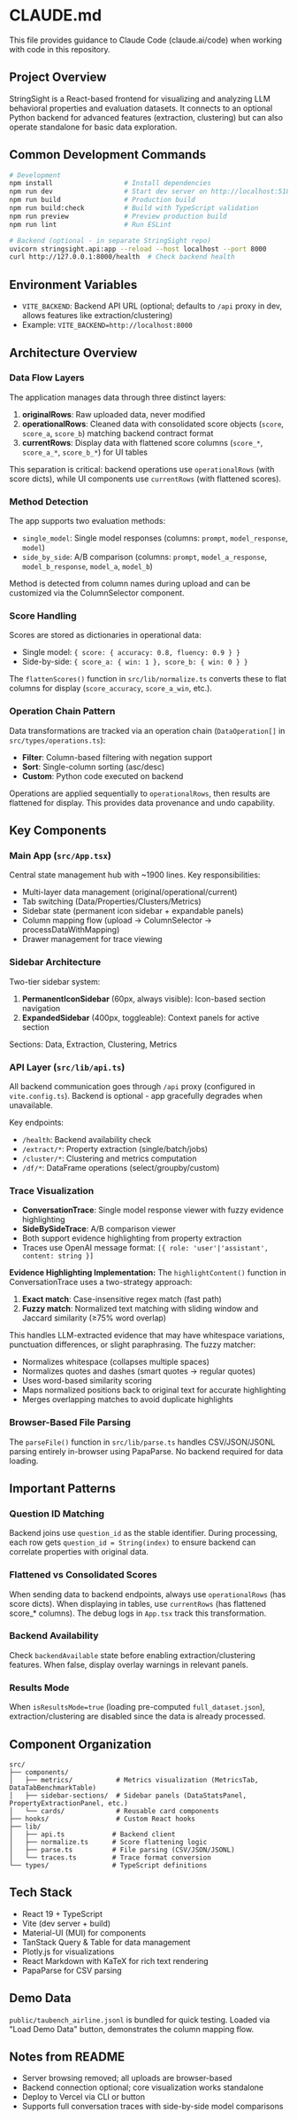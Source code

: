 # CLAUDE.md

This file provides guidance to Claude Code (claude.ai/code) when working with code in this repository.

## Project Overview

StringSight is a React-based frontend for visualizing and analyzing LLM behavioral properties and evaluation datasets. It connects to an optional Python backend for advanced features (extraction, clustering) but can also operate standalone for basic data exploration.

## Common Development Commands

```bash
# Development
npm install                  # Install dependencies
npm run dev                  # Start dev server on http://localhost:5180
npm run build                # Production build
npm run build:check          # Build with TypeScript validation
npm run preview              # Preview production build
npm run lint                 # Run ESLint

# Backend (optional - in separate StringSight repo)
uvicorn stringsight.api:app --reload --host localhost --port 8000
curl http://127.0.0.1:8000/health  # Check backend health
```

## Environment Variables

- `VITE_BACKEND`: Backend API URL (optional; defaults to `/api` proxy in dev, allows features like extraction/clustering)
- Example: `VITE_BACKEND=http://localhost:8000`

## Architecture Overview

### Data Flow Layers

The application manages data through three distinct layers:

1. **originalRows**: Raw uploaded data, never modified
2. **operationalRows**: Cleaned data with consolidated score objects (`score`, `score_a`, `score_b`) matching backend contract format
3. **currentRows**: Display data with flattened score columns (`score_*`, `score_a_*`, `score_b_*`) for UI tables

This separation is critical: backend operations use `operationalRows` (with score dicts), while UI components use `currentRows` (with flattened scores).

### Method Detection

The app supports two evaluation methods:
- `single_model`: Single model responses (columns: `prompt`, `model_response`, `model`)
- `side_by_side`: A/B comparison (columns: `prompt`, `model_a_response`, `model_b_response`, `model_a`, `model_b`)

Method is detected from column names during upload and can be customized via the ColumnSelector component.

### Score Handling

Scores are stored as dictionaries in operational data:
- Single model: `{ score: { accuracy: 0.8, fluency: 0.9 } }`
- Side-by-side: `{ score_a: { win: 1 }, score_b: { win: 0 } }`

The `flattenScores()` function in `src/lib/normalize.ts` converts these to flat columns for display (`score_accuracy`, `score_a_win`, etc.).

### Operation Chain Pattern

Data transformations are tracked via an operation chain (`DataOperation[]` in `src/types/operations.ts`):
- **Filter**: Column-based filtering with negation support
- **Sort**: Single-column sorting (asc/desc)
- **Custom**: Python code executed on backend

Operations are applied sequentially to `operationalRows`, then results are flattened for display. This provides data provenance and undo capability.

## Key Components

### Main App (`src/App.tsx`)

Central state management hub with ~1900 lines. Key responsibilities:
- Multi-layer data management (original/operational/current)
- Tab switching (Data/Properties/Clusters/Metrics)
- Sidebar state (permanent icon sidebar + expandable panels)
- Column mapping flow (upload → ColumnSelector → processDataWithMapping)
- Drawer management for trace viewing

### Sidebar Architecture

Two-tier sidebar system:
1. **PermanentIconSidebar** (60px, always visible): Icon-based section navigation
2. **ExpandedSidebar** (400px, toggleable): Context panels for active section

Sections: Data, Extraction, Clustering, Metrics

### API Layer (`src/lib/api.ts`)

All backend communication goes through `/api` proxy (configured in `vite.config.ts`). Backend is optional - app gracefully degrades when unavailable.

Key endpoints:
- `/health`: Backend availability check
- `/extract/*`: Property extraction (single/batch/jobs)
- `/cluster/*`: Clustering and metrics computation
- `/df/*`: DataFrame operations (select/groupby/custom)

### Trace Visualization

- **ConversationTrace**: Single model response viewer with fuzzy evidence highlighting
- **SideBySideTrace**: A/B comparison viewer
- Both support evidence highlighting from property extraction
- Traces use OpenAI message format: `[{ role: 'user'|'assistant', content: string }]`

**Evidence Highlighting Implementation:**
The `highlightContent()` function in ConversationTrace uses a two-strategy approach:
1. **Exact match**: Case-insensitive regex match (fast path)
2. **Fuzzy match**: Normalized text matching with sliding window and Jaccard similarity (≥75% word overlap)

This handles LLM-extracted evidence that may have whitespace variations, punctuation differences, or slight paraphrasing. The fuzzy matcher:
- Normalizes whitespace (collapses multiple spaces)
- Normalizes quotes and dashes (smart quotes → regular quotes)
- Uses word-based similarity scoring
- Maps normalized positions back to original text for accurate highlighting
- Merges overlapping matches to avoid duplicate highlights

### Browser-Based File Parsing

The `parseFile()` function in `src/lib/parse.ts` handles CSV/JSON/JSONL parsing entirely in-browser using PapaParse. No backend required for data loading.

## Important Patterns

### Question ID Matching

Backend joins use `question_id` as the stable identifier. During processing, each row gets `question_id = String(index)` to ensure backend can correlate properties with original data.

### Flattened vs Consolidated Scores

When sending data to backend endpoints, always use `operationalRows` (has score dicts). When displaying in tables, use `currentRows` (has flattened score_* columns). The debug logs in `App.tsx` track this transformation.

### Backend Availability

Check `backendAvailable` state before enabling extraction/clustering features. When false, display overlay warnings in relevant panels.

### Results Mode

When `isResultsMode=true` (loading pre-computed `full_dataset.json`), extraction/clustering are disabled since the data is already processed.

## Component Organization

```
src/
├── components/
│   ├── metrics/           # Metrics visualization (MetricsTab, DataTabBenchmarkTable)
│   ├── sidebar-sections/  # Sidebar panels (DataStatsPanel, PropertyExtractionPanel, etc.)
│   └── cards/             # Reusable card components
├── hooks/                 # Custom React hooks
├── lib/
│   ├── api.ts            # Backend client
│   ├── normalize.ts      # Score flattening logic
│   ├── parse.ts          # File parsing (CSV/JSON/JSONL)
│   └── traces.ts         # Trace format conversion
└── types/                # TypeScript definitions
```

## Tech Stack

- React 19 + TypeScript
- Vite (dev server + build)
- Material-UI (MUI) for components
- TanStack Query & Table for data management
- Plotly.js for visualizations
- React Markdown with KaTeX for rich text rendering
- PapaParse for CSV parsing

## Demo Data

`public/taubench_airline.jsonl` is bundled for quick testing. Loaded via "Load Demo Data" button, demonstrates the column mapping flow.

## Notes from README

- Server browsing removed; all uploads are browser-based
- Backend connection optional; core visualization works standalone
- Deploy to Vercel via CLI or button
- Supports full conversation traces with side-by-side model comparisons
